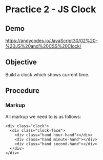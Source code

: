 # Practice 2 - JS Clock

## Demo
https://andycodes.io/JavaScript30/02%20-%20JS%20and%20CSS%20Clock/

## Objective
Build a clock which shows current time.

## Procedure

### Markup
All markup we need to is as follows:

```
<div class="clock">
  <div class="clock-face">
    <div class="hand hour-hand"></div>
    <div class="hand minute-hand"></div>
    <div class="hand second-hand"></div>
  </div>
</div>
```
